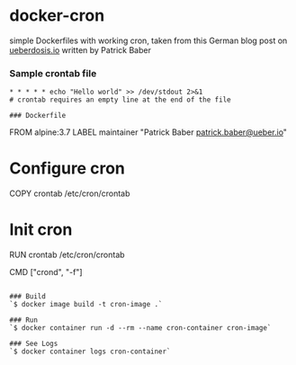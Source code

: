 # docker-cron
simple Dockerfiles with working cron, taken from this German blog post on [ueberdosis.io](https://ueberdosis.io/artikel/auf-die-minute-genau-cronjobs-im-docker-container/) written by Patrick Baber

### Sample crontab file
```
* * * * * echo "Hello world" >> /dev/stdout 2>&1
# crontab requires an empty line at the end of the file

### Dockerfile

```
FROM alpine:3.7
LABEL maintainer "Patrick Baber <patrick.baber@ueber.io>"

# Configure cron
COPY crontab /etc/cron/crontab

# Init cron
RUN crontab /etc/cron/crontab

CMD ["crond", "-f"]
```

### Build
`$ docker image build -t cron-image .`

### Run
`$ docker container run -d --rm --name cron-container cron-image`

### See Logs
`$ docker container logs cron-container`
